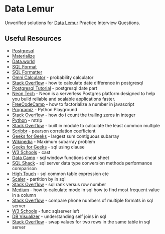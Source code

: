 # Data Lemur

Unverified solutions for [Data Lemur](https://datalemur.com/) Practice Interview Questions.

## Useful Resources

- [Postgresql](https://www.postgresql.org/)
- [Materialize](https://materialize.com/docs/)
- [Data.world](https://docs.data.world/en/98581-get-started.html#UUID-cf164651-ff3c-3693-4ab8-05432fda8266)
- [SQL Format](https://sqlformat.org/)
- [SQL Formatter](https://www.dpriver.com/pp/sqlformat.htm)
- [Omni Calculator](https://www.omnicalculator.com/statistics/probability) - probability calculator
- [Stack Overflow](https://stackoverflow.com/questions/24929735/how-to-calculate-date-difference-in-postgresql) - how to calculate date difference in postgresql
- [Postgresql Tutorial](https://www.postgresqltutorial.com/postgresql-date-functions/postgresql-date_part/) - postgresql date part
- [Neon Tech](https://neon.tech/docs/introduction) - Neon is a serverless Postgres platform designed to help you build reliable and scalable applications faster.
- [FreeCodeCamp](https://www.freecodecamp.org/news/how-to-factorialize-a-number-in-javascript-9263c89a4b38/) - how to factorialize a number in javascript
- [Programiz](https://programiz.pro/ide/python) - Python Playground
- [Stack Overflow](https://stackoverflow.com/questions/8593355/how-do-i-count-the-trailing-zeros-in-integer) - how do i count the trailing zeros in integer
- [Python](https://docs.python.org/3/library/stdtypes.html#str.rstrip) - rstrip
- [Stack Overflow](https://stackoverflow.com/questions/51716916/built-in-module-to-calculate-the-least-common-multiple) - built in module to calculate the least common multiple
- [Scribbr](https://www.scribbr.com/statistics/pearson-correlation-coefficient/#:~:text=The%20Pearson%20correlation%20coefficient%20(r,the%20relationship%20between%20two%20variables.&text=When%20one%20variable%20changes%2C%20the,changes%20in%20the%20same%20direction)) - pearson correlation coefficient
- [Geeks for Geeks](https://www.geeksforgeeks.org/largest-sum-contiguous-subarray/) - largest sum contiguous subarray
- [Wikipedia](https://en.wikipedia.org/wiki/Maximum_subarray_problem) - Maximum subarray problem
- [Geeks for Geeks](https://www.geeksforgeeks.org/sql-using-clause/) - sql using clause
- [W3 Schools](https://www.w3schools.com/sql/func_sqlserver_cast.asp) - cast
- [Data Camp](https://www.datacamp.com/cheat-sheet/sql-window-functions-cheat-sheet) - sql window functions cheat sheet
- [SQL Shack](https://www.sqlshack.com/sql-server-data-type-conversion-methods-performance-comparison/) - sql server data type conversion methods performance comparison
- [High Touch](https://hightouch.com/sql-dictionary/sql-common-table-expression-cte) - sql common table expression cte
- [Scaler](https://www.scaler.com/topics/partition-by-in-sql/) - partition by in sql
- [Stack Overflow](https://stackoverflow.com/questions/7747327/sql-rank-versus-row-number) - sql rank versus row number
- [Medium](https://medium.com/@pradeepchandrareddy95/how-to-calculate-mode-in-sql-how-to-find-most-frequent-value-in-a-column-b3f913fdeb1e) - how to calculate mode in sql how to find most frequent value in a column
- [Stack Overflow](https://stackoverflow.com/questions/39045856/compare-phone-numbers-of-multiple-formats-in-sql-server) - compare phone numbers of multiple formats in sql server
- [W3 Schools](https://www.w3schools.com/sql/func_sqlserver_left.asp) - func sqlserver left
- [DB Visualizer](https://www.dbvis.com/thetable/understanding-self-joins-in-sql/) - understanding self joins in sql
- [Stack Overflow](https://stackoverflow.com/questions/2758415/swap-values-for-two-rows-in-the-same-table-in-sql-server) - swap values for two rows in the same table in sql server

